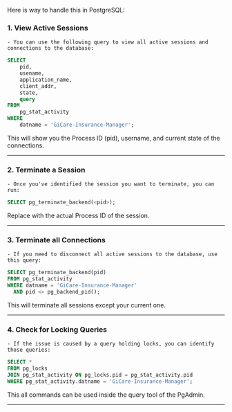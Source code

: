 Here is way to handle this in PostgreSQL:

### 1. View Active Sessions
    - You can use the following query to view all active sessions and connections to the database:
```sql
SELECT 
    pid, 
    usename, 
    application_name, 
    client_addr, 
    state, 
    query 
FROM 
    pg_stat_activity
WHERE 
    datname = 'GiCare-Insurance-Manager';
 ``` 

 This will show you the Process ID (pid), username, and current state of the connections.

---

### 2. Terminate a Session
    - Once you've identified the session you want to terminate, you can run:
```sql
SELECT pg_terminate_backend(<pid>);
```

Replace <pid> with the actual Process ID of the session.

---

### 3. Terminate all Connections
    - If you need to disconnect all active sessions to the database, use this query:
```sql
SELECT pg_terminate_backend(pid)
FROM pg_stat_activity
WHERE datname = 'GiCare-Insurance-Manager'
  AND pid <> pg_backend_pid();
```

This will terminate all sessions except your current one.

---

### 4. Check for Locking Queries
    - If the issue is caused by a query holding locks, you can identify those queries:
```sql
SELECT * 
FROM pg_locks 
JOIN pg_stat_activity ON pg_locks.pid = pg_stat_activity.pid 
WHERE pg_stat_activity.datname = 'GiCare-Insurance-Manager';
```

This all commands can be used inside the query tool of the PgAdmin.

---
